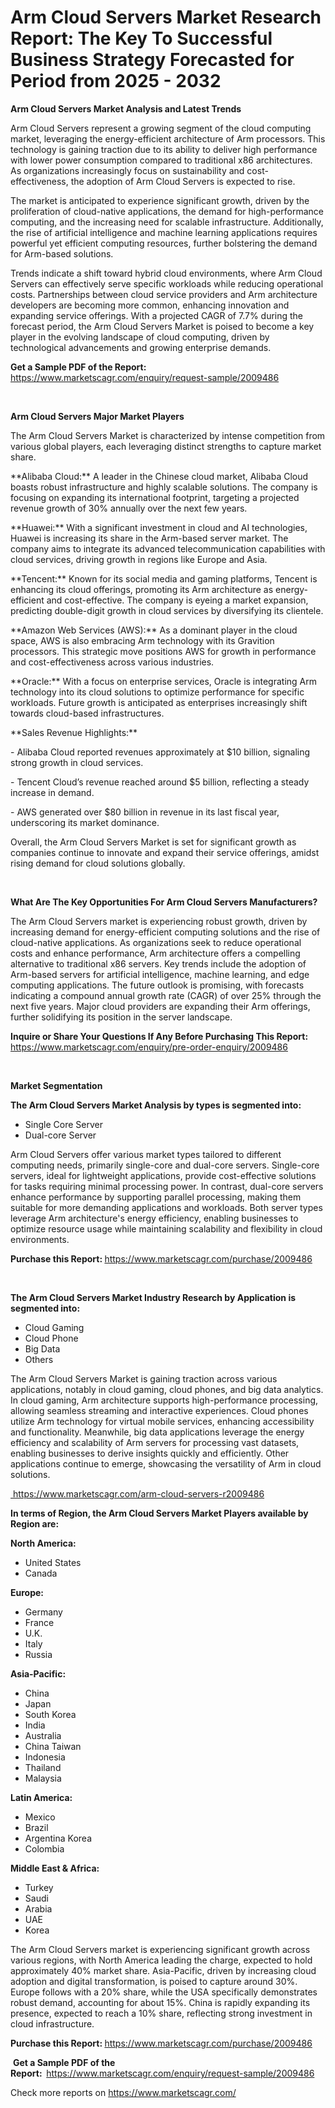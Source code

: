 <p><h1>Arm Cloud Servers Market Research Report: The Key To Successful Business Strategy Forecasted for Period from 2025 - 2032</h1></p><p><strong>Arm Cloud Servers Market Analysis and Latest Trends</strong></p>
<p><p>Arm Cloud Servers represent a growing segment of the cloud computing market, leveraging the energy-efficient architecture of Arm processors. This technology is gaining traction due to its ability to deliver high performance with lower power consumption compared to traditional x86 architectures. As organizations increasingly focus on sustainability and cost-effectiveness, the adoption of Arm Cloud Servers is expected to rise.</p><p>The market is anticipated to experience significant growth, driven by the proliferation of cloud-native applications, the demand for high-performance computing, and the increasing need for scalable infrastructure. Additionally, the rise of artificial intelligence and machine learning applications requires powerful yet efficient computing resources, further bolstering the demand for Arm-based solutions.</p><p>Trends indicate a shift toward hybrid cloud environments, where Arm Cloud Servers can effectively serve specific workloads while reducing operational costs. Partnerships between cloud service providers and Arm architecture developers are becoming more common, enhancing innovation and expanding service offerings. With a projected CAGR of 7.7% during the forecast period, the Arm Cloud Servers Market is poised to become a key player in the evolving landscape of cloud computing, driven by technological advancements and growing enterprise demands.</p></p>
<p><strong>Get a Sample PDF of the Report:&nbsp;</strong> <a href="https://www.marketscagr.com/enquiry/request-sample/2009486?utm_campaign=2992&utm_medium=2&utm_source=Github&utm_content=ia&utm_term=08042025&utm_id=arm-cloud-servers">https://www.marketscagr.com/enquiry/request-sample/2009486</a></p>
<p>&nbsp;</p>
<p><strong>Arm Cloud Servers Major Market Players</strong></p>
<p><p>The Arm Cloud Servers Market is characterized by intense competition from various global players, each leveraging distinct strengths to capture market share. </p><p>**Alibaba Cloud:** A leader in the Chinese cloud market, Alibaba Cloud boasts robust infrastructure and highly scalable solutions. The company is focusing on expanding its international footprint, targeting a projected revenue growth of 30% annually over the next few years.</p><p>**Huawei:** With a significant investment in cloud and AI technologies, Huawei is increasing its share in the Arm-based server market. The company aims to integrate its advanced telecommunication capabilities with cloud services, driving growth in regions like Europe and Asia.</p><p>**Tencent:** Known for its social media and gaming platforms, Tencent is enhancing its cloud offerings, promoting its Arm architecture as energy-efficient and cost-effective. The company is eyeing a market expansion, predicting double-digit growth in cloud services by diversifying its clientele.</p><p>**Amazon Web Services (AWS):** As a dominant player in the cloud space, AWS is also embracing Arm technology with its Gravition processors. This strategic move positions AWS for growth in performance and cost-effectiveness across various industries.</p><p>**Oracle:** With a focus on enterprise services, Oracle is integrating Arm technology into its cloud solutions to optimize performance for specific workloads. Future growth is anticipated as enterprises increasingly shift towards cloud-based infrastructures.</p><p>**Sales Revenue Highlights:** </p><p>- Alibaba Cloud reported revenues approximately at $10 billion, signaling strong growth in cloud services.</p><p>- Tencent Cloud’s revenue reached around $5 billion, reflecting a steady increase in demand.</p><p>- AWS generated over $80 billion in revenue in its last fiscal year, underscoring its market dominance.</p><p>Overall, the Arm Cloud Servers Market is set for significant growth as companies continue to innovate and expand their service offerings, amidst rising demand for cloud solutions globally.</p></p>
<p>&nbsp;</p>
<p><strong>What Are The Key Opportunities For Arm Cloud Servers Manufacturers?</strong></p>
<p><p>The Arm Cloud Servers market is experiencing robust growth, driven by increasing demand for energy-efficient computing solutions and the rise of cloud-native applications. As organizations seek to reduce operational costs and enhance performance, Arm architecture offers a compelling alternative to traditional x86 servers. Key trends include the adoption of Arm-based servers for artificial intelligence, machine learning, and edge computing applications. The future outlook is promising, with forecasts indicating a compound annual growth rate (CAGR) of over 25% through the next five years. Major cloud providers are expanding their Arm offerings, further solidifying its position in the server landscape.</p></p>
<p><strong>Inquire or Share Your Questions If Any Before Purchasing This Report:</strong> <a href="https://www.marketscagr.com/enquiry/pre-order-enquiry/2009486?utm_campaign=2992&utm_medium=2&utm_source=Github&utm_content=ia&utm_term=08042025&utm_id=arm-cloud-servers">https://www.marketscagr.com/enquiry/pre-order-enquiry/2009486</a></p>
<p>&nbsp;</p>
<p><strong>Market Segmentation</strong></p>
<p><strong>The Arm Cloud Servers Market Analysis by types is segmented into:</strong></p>
<p><ul><li>Single Core Server</li><li>Dual-core Server</li></ul></p>
<p><p>Arm Cloud Servers offer various market types tailored to different computing needs, primarily single-core and dual-core servers. Single-core servers, ideal for lightweight applications, provide cost-effective solutions for tasks requiring minimal processing power. In contrast, dual-core servers enhance performance by supporting parallel processing, making them suitable for more demanding applications and workloads. Both server types leverage Arm architecture's energy efficiency, enabling businesses to optimize resource usage while maintaining scalability and flexibility in cloud environments.</p></p>
<p><strong>Purchase this Report:&nbsp;</strong><a href="https://www.marketscagr.com/purchase/2009486?utm_campaign=2992&utm_medium=2&utm_source=Github&utm_content=ia&utm_term=08042025&utm_id=arm-cloud-servers">https://www.marketscagr.com/purchase/2009486</a></p>
<p>&nbsp;</p>
<p><strong>The Arm Cloud Servers Market Industry Research by Application is segmented into:</strong></p>
<p><ul><li>Cloud Gaming</li><li>Cloud Phone</li><li>Big Data</li><li>Others</li></ul></p>
<p><p>The Arm Cloud Servers Market is gaining traction across various applications, notably in cloud gaming, cloud phones, and big data analytics. In cloud gaming, Arm architecture supports high-performance processing, allowing seamless streaming and interactive experiences. Cloud phones utilize Arm technology for virtual mobile services, enhancing accessibility and functionality. Meanwhile, big data applications leverage the energy efficiency and scalability of Arm servers for processing vast datasets, enabling businesses to derive insights quickly and efficiently. Other applications continue to emerge, showcasing the versatility of Arm in cloud solutions.</p></p>
<p><a href="https://www.marketscagr.com/arm-cloud-servers-r2009486?utm_campaign=2992&utm_medium=2&utm_source=Github&utm_content=ia&utm_term=08042025&utm_id=arm-cloud-servers">&nbsp;https://www.marketscagr.com/arm-cloud-servers-r2009486</a></p>
<p><strong>In terms of Region, the Arm Cloud Servers Market Players available by Region are:</strong></p>
<p>
    <p> <strong> North America: </strong>
        <ul>
            <li>United States</li>
            <li>Canada</li>
        </ul>
        </p> 
    <p> <strong> Europe: </strong>
        <ul>
            <li>Germany</li>
            <li>France</li>
            <li>U.K.</li>
            <li>Italy</li>
            <li>Russia</li>
        </ul>
        </p> 
    <p> <strong> Asia-Pacific: </strong>
        <ul>
            <li>China</li>
            <li>Japan</li>
            <li>South Korea</li>
            <li>India</li>
            <li>Australia</li>
            <li>China Taiwan</li>
            <li>Indonesia</li>
            <li>Thailand</li>
            <li>Malaysia</li>
        </ul>
        </p> 
    <p> <strong> Latin America: </strong>
        <ul>
            <li>Mexico</li>
            <li>Brazil</li>
            <li>Argentina Korea</li>
            <li>Colombia</li>
        </ul>
        </p> 
    <p> <strong> Middle East & Africa: </strong>
        <ul>
            <li>Turkey</li>
            <li>Saudi</li>
            <li>Arabia</li>
            <li>UAE</li>
            <li>Korea</li>
        </ul>
    </p>
    </p>
<p><p>The Arm Cloud Servers market is experiencing significant growth across various regions, with North America leading the charge, expected to hold approximately 40% market share. Asia-Pacific, driven by increasing cloud adoption and digital transformation, is poised to capture around 30%. Europe follows with a 20% share, while the USA specifically demonstrates robust demand, accounting for about 15%. China is rapidly expanding its presence, expected to reach a 10% share, reflecting strong investment in cloud infrastructure.</p></p>
<p><strong>Purchase this Report: </strong><a href="https://www.marketscagr.com/purchase/2009486?utm_campaign=2992&utm_medium=2&utm_source=Github&utm_content=ia&utm_term=08042025&utm_id=arm-cloud-servers">https://www.marketscagr.com/purchase/2009486</a></p>
<p>&nbsp;<strong>Get a Sample PDF of the Report:&nbsp;&nbsp;</strong><a href="https://www.marketscagr.com/enquiry/request-sample/2009486?utm_campaign=2992&utm_medium=2&utm_source=Github&utm_content=ia&utm_term=08042025&utm_id=arm-cloud-servers">https://www.marketscagr.com/enquiry/request-sample/2009486</a></p>
<p><strong></strong></p>
<p>Check more reports on <a href="https://www.marketscagr.com/?utm_campaign=2992&utm_medium=2&utm_source=Github&utm_content=ia&utm_term=08042025&utm_id=arm-cloud-servers">https://www.marketscagr.com/</a></p>